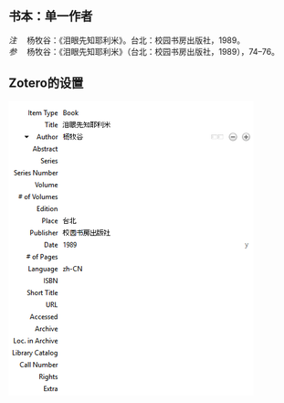 ## 书本：单一作者
*注* 　杨牧谷：《泪眼先知耶利米》。台北：校园书房出版社，1989。   
*参* 　杨牧谷：《泪眼先知耶利米》（台北：校园书房出版社，1989），74–76。

## Zotero的设置
![书本：单一作者](images/BookSingleAuthorChinese.png)
